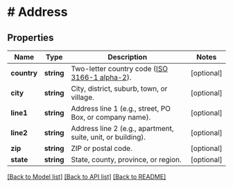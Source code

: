 # # Address

## Properties

Name | Type | Description | Notes
------------ | ------------- | ------------- | -------------
**country** | **string** | Two-letter country code ([ISO 3166-1 alpha-2](https://en.wikipedia.org/wiki/ISO_3166-1_alpha-2)). | [optional] 
**city** | **string** | City, district, suburb, town, or village. | [optional] 
**line1** | **string** | Address line 1 (e.g., street, PO Box, or company name). | [optional] 
**line2** | **string** | Address line 2 (e.g., apartment, suite, unit, or building). | [optional] 
**zip** | **string** | ZIP or postal code. | [optional] 
**state** | **string** | State, county, province, or region. | [optional] 

[[Back to Model list]](../../README.md#documentation-for-models) [[Back to API list]](../../README.md#documentation-for-api-endpoints) [[Back to README]](../../README.md)


